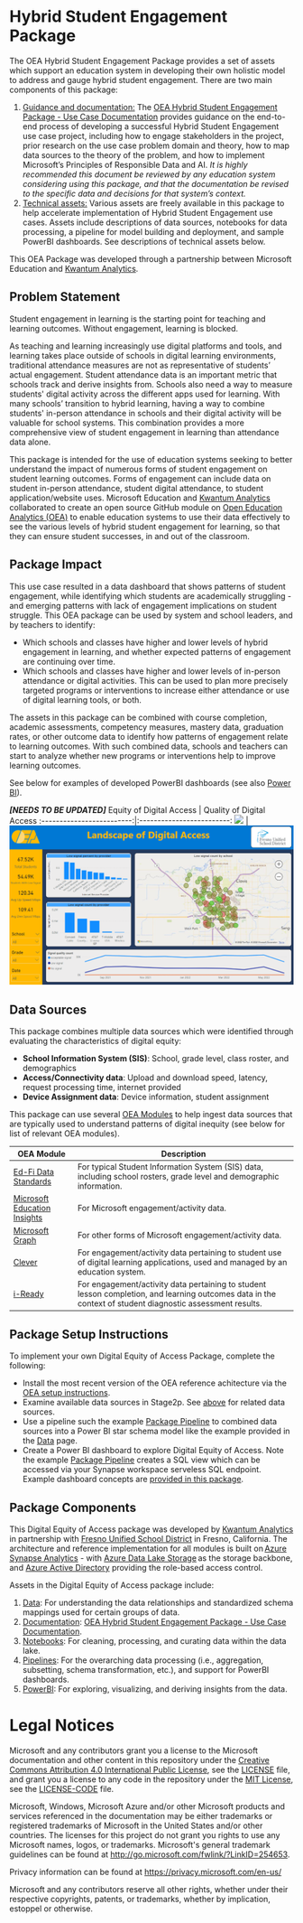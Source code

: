 # Hybrid Student Engagement Package

The OEA Hybrid Student Engagement Package provides a set of assets which support an education system in developing their own holistic model to address and gauge hybrid student engagement. There are two main components of this package: 

1. <ins>Guidance and documentation:</ins> The [OEA Hybrid Student Engagement Package - Use Case Documentation]() provides guidance on the end-to-end process of developing a successful Hybrid Student Engagement use case project, including how to engage stakeholders in the project, prior research on the use case problem domain and theory, how to map data sources to the theory of the problem, and how to implement Microsoft’s Principles of Responsible Data and AI. <em> It is highly recommended this document be reviewed by any education system considering using this package, and that the documentation be revised to the specific data and decisions for that system’s context.  </em>
2. <ins>Technical assets:</ins> Various assets are freely available in this package to help accelerate implementation of Hybrid Student Engagement use cases. Assets include descriptions of data sources, notebooks for data processing, a pipeline for model building and deployment, and sample PowerBI dashboards. See descriptions of technical assets below.

This OEA Package was developed through a partnership between Microsoft Education and [Kwantum Analytics](https://www.kwantumedu.com/).

## Problem Statement

Student engagement in learning is the starting point for teaching and learning outcomes. Without engagement, learning is blocked. 

As teaching and learning increasingly use digital platforms and tools, and learning takes place outside of schools in digital learning environments, traditional attendance measures are not as representative of students’ actual engagement. Student attendance data is an important metric that schools track and derive insights from. Schools also need a way to measure students' digital activity across the different apps used for learning. With many schools’ transition to hybrid learning, having a way to combine students' in-person attendance in schools and their digital activity will be valuable for school systems. This combination provides a more comprehensive view of student engagement in learning than attendance data alone.

This package is intended for the use of education systems seeking to better understand the impact of numerous forms of student engagement on student learning outcomes. Forms of engagement can include data on student in-person attendance, student digital attendance, to student application/website uses. Microsoft Education and [Kwantum Analytics](https://www.kwantumedu.com/) collaborated to create an open source GitHub module on [Open Education Analytics (OEA)](https://openeducationanalytics.org/) to enable education systems to use their data effectively to see the various levels of hybrid student engagement for learning, so that they can ensure student successes, in and out of the classroom.

## Package Impact

This use case resulted in a data dashboard that shows patterns of student engagement, while identifying which students are academically struggling - and emerging patterns with lack of engagement implications on student struggle. This OEA package can be used by system and school leaders, and by teachers to identify:
 - Which schools and classes have higher and lower levels of hybrid engagement in learning, and whether expected patterns of engagement are continuing over time. 
 - Which schools and classes have higher and lower levels of in-person attendance or digital activities. This can be used to plan more precisely targeted programs or interventions to increase either attendance or use of digital learning tools, or both. 

The assets in this package can be combined with course completion, academic assessments, competency measures, mastery data, graduation rates, or other outcome data to identify how patterns of engagement relate to learning outcomes. With such combined data, schools and teachers can start to analyze whether new programs or interventions help to improve learning outcomes.  

See below for examples of developed PowerBI dashboards (see also [Power BI]()).

<strong><em>[NEEDS TO BE UPDATED]</strong></em>
Equity of Digital Access  | Quality of Digital Access
:-------------------------:|:-------------------------:
![](https://github.com/cviddenKwantum/OpenEduAnalytics/blob/3feaac196010f11d3cc925eb773b731cd3c37dea/packages/ContosoISD_hybrid_engagement/docs/images/PowerBI1.png) |  ![](https://github.com/cviddenKwantum/oea-digital-learning-insights/blob/main/Digital_Equity_of_Access/docs/images/pbi2landscape.png)

## Data Sources

This package combines multiple data sources which were identified through evaluating the characteristics of digital equity: 
* <strong>School Information System (SIS)</strong>: School, grade level, class roster, and demographics
* <strong>Access/Connectivity data</strong>: Upload and download speed, latency, request processing time, internet provided
* <strong>Device Assignment data</strong>: Device information, student assignment

This package can use several [OEA Modules](https://github.com/microsoft/OpenEduAnalytics/tree/main/modules) to help ingest data sources that are typically used to understand patterns of digital inequity (see below for list of relevant OEA modules).  

| OEA Module | Description |
| --- | --- |
| [Ed-Fi Data Standards](https://github.com/microsoft/OpenEduAnalytics/tree/main/modules/Education_Data_Standards/Ed-Fi) | For typical Student Information System (SIS) data, including school rosters, grade level and demographic information. |
| [Microsoft Education Insights](https://github.com/microsoft/OpenEduAnalytics/tree/main/modules/Microsoft_Data/Microsoft_Education_Insights) | For Microsoft engagement/activity data. |
| [Microsoft Graph](https://github.com/microsoft/OpenEduAnalytics/tree/main/modules/Microsoft_Data/Microsoft_Graph) | For other forms of Microsoft engagement/activity data. |
| [Clever](https://github.com/microsoft/OpenEduAnalytics/tree/main/modules/Digital_Learning_Apps_and_Platforms/Clever) | For engagement/activity data pertaining to student use of digital learning applications, used and managed by an education system. |
| [i-Ready](https://github.com/microsoft/OpenEduAnalytics/tree/main/modules/Digital_Learning_Apps_and_Platforms/iReady) | For engagement/activity data pertaining to student lesson completion, and learning outcomes data in the context of student diagnostic assessment results. |


## Package Setup Instructions

To implement your own Digital Equity of Access Package, complete the following: 
- Install the most recent version of the OEA reference achitecture via the [OEA setup instructions](https://github.com/microsoft/OpenEduAnalytics#setup).
- Examine available data sources in Stage2p. See [above](https://github.com/microsoft/OpenEduAnalytics/tree/main/packages/Digital_Equity_of_Access#data-sources) for related data sources.
- Use a pipeline such the example [Package Pipeline](https://github.com/microsoft/OpenEduAnalytics/tree/main/packages/Digital_Equity_of_Access/pipelines) to combined data sources into a Power BI star schema model like the example provided in the [Data](https://github.com/microsoft/OpenEduAnalytics/tree/main/packages/Digital_Equity_of_Access/data) page. 
- Create a Power BI dashboard to explore Digital Equity of Access. Note the example [Package Pipeline](https://github.com/microsoft/OpenEduAnalytics/tree/main/packages/Digital_Equity_of_Access/pipelines) creates a SQL view which can be accessed via your Synapse workspace serveless SQL endpoint. Example dashboard concepts are [provided in this package](https://github.com/cviddenKwantum/OpenEduAnalytics/tree/main/packages/Digital_Equity_of_Access/powerbi).

## Package Components

This Digital Equity of Access package was developed by [Kwantum Analytics](https://www.kwantumanalytics.com/) in partnership with [Fresno Unified School District](https://www.fresnounified.org/) in Fresno, California. The architecture and reference implementation for all modules is built on [Azure Synapse Analytics](https://azure.microsoft.com/en-us/services/synapse-analytics/) - with [Azure Data Lake Storage](https://docs.microsoft.com/en-us/azure/storage/blobs/data-lake-storage-introduction) as the storage backbone, and [Azure Active Directory](https://azure.microsoft.com/en-us/services/active-directory/) providing the role-based access control.

Assets in the Digital Equity of Access package include:

1. [Data](https://github.com/cstohlmann/oea-hybrid-engagement-package/tree/main/data): For understanding the data relationships and standardized schema mappings used for certain groups of data.
2. [Documentation](https://github.com/cstohlmann/oea-hybrid-engagement-package/tree/main/docs): [OEA Hybrid Student Engagement Package - Use Case Documentation](). 
3. [Notebooks](https://github.com/cstohlmann/oea-hybrid-engagement-package/tree/main/notebook): For cleaning, processing, and curating data within the data lake.
4. [Pipelines](https://github.com/cstohlmann/oea-hybrid-engagement-package/tree/main/pipeline): For the overarching data processing (i.e., aggregation, subsetting, schema transformation, etc.), and support for PowerBI dashboards.
5. [PowerBI](https://github.com/cstohlmann/oea-hybrid-engagement-package/tree/main/powerbi): For exploring, visualizing, and deriving insights from the data.

# Legal Notices
Microsoft and any contributors grant you a license to the Microsoft documentation and other content in this repository under the [Creative Commons Attribution 4.0 International Public License](https://creativecommons.org/licenses/by/4.0/legalcode), see the [LICENSE](https://github.com/microsoft/OpenEduAnalytics/blob/main/LICENSE) file, and grant you a license to any code in the repository under the [MIT License](https://opensource.org/licenses/MIT), see the [LICENSE-CODE](https://github.com/microsoft/OpenEduAnalytics/blob/main/LICENSE-CODE) file.

Microsoft, Windows, Microsoft Azure and/or other Microsoft products and services referenced in the documentation may be either trademarks or registered trademarks of Microsoft in the United States and/or other countries. The licenses for this project do not grant you rights to use any Microsoft names, logos, or trademarks. Microsoft's general trademark guidelines can be found at http://go.microsoft.com/fwlink/?LinkID=254653.

Privacy information can be found at https://privacy.microsoft.com/en-us/

Microsoft and any contributors reserve all other rights, whether under their respective copyrights, patents, or trademarks, whether by implication, estoppel or otherwise.
